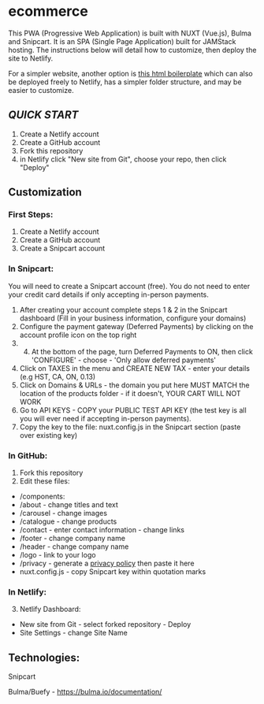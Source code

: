 # ecommerce

This PWA (Progressive Web Application) is built with NUXT (Vue.js), Bulma and Snipcart.  It is an SPA (Single Page Application) built for JAMStack hosting.  The instructions below will detail how to customize, then deploy the site to Netlify.

For a simpler website, another option is [this html boilerplate](https://github.com/majordomo-consulting/boilerplate.html.snipcart) which can also be deployed freely to Netlify, has a simpler folder structure, and may be easier to customize.

## ***QUICK START***

1. Create a Netlify account
2. Create a GitHub account
3. Fork this repository
4. in Netlify click "New site from Git", choose your repo, then click "Deploy"

## Customization

### First Steps:

1. Create a Netlify account
2. Create a GitHub account
3. Create a Snipcart account


### In Snipcart:

You will need to create a Snipcart account (free). You do not need to enter your credit card details if only accepting in-person payments.

1. After creating your account complete steps 1 & 2 in the Snipcart dashboard (Fill in your business information, configure your domains)
2. Configure the payment gateway (Deferred Payments) by clicking on the account profile icon on the top right
3. 4. At the bottom of the page, turn Deferred Payments to ON, then click 'CONFIGURE' - choose - 'Only allow deferred payments'
5. Click on TAXES in the menu and CREATE NEW TAX - enter your details (e.g HST, CA, ON, 0.13)
6. Click on Domains & URLs - the domain you put here MUST MATCH the location of the products folder - if it doesn't, YOUR CART WILL NOT WORK
7. Go to API KEYS - COPY your PUBLIC TEST API KEY (the test key is all you will ever need if accepting in-person payments).
8. Copy the key to the file:  nuxt.config.js in the Snipcart section (paste over existing key)


### In GitHub:

1. Fork this repository
2. Edit these files:
- /components:
- /about - change titles and text
- /carousel - change images
- /catalogue - change products
- /contact - enter contact information - change links
- /footer - change company name
- /header - change company name
- /logo - link to your logo
- /privacy - generate a [privacy policy](https://www.shopify.ca/tools/policy-generator) then paste it here
- nuxt.config.js - copy Snipcart key within quotation marks

### In Netlify:

3. Netlify Dashboard:
- New site from Git - select forked repository - Deploy
- Site Settings - change Site Name


## Technologies:

Snipcart

Bulma/Buefy - https://bulma.io/documentation/
